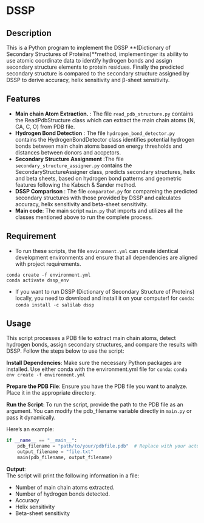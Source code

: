 # DSSP 

## Description
This is a Python program to implement the DSSP **(Dictionary of Secondary Structures of Proteins)**method, implementinger its ability to use atomic coordinate data to identify hydrogen bonds and assign secondary structure elements to protein residues. Finally the predicted secondary structure is compared to the secondary structure assigned by DSSP to derive accuracy, helix sensitivity and β-sheet sensitivity.

## Features
- **Main chain Atom Extraction.** : The file `read_pdb_structure.py` contains the ReadPdbStructure class which can extract the main chain atoms (N, CA, C, O) from PDB file.
- **Hydrogen Bond Detection** : The file `hydrogen_bond_detector.py` contains the HydrogenBondDetector class identifies potential hydrogen bonds between main chain atoms based on energy thresholds and distances between donors and accpetors.
- **Secondary Structure Assignment** :The file `secondary_structure_assigner.py` contains the SecondaryStructureAssigner class, predicts secondary structures, helix and beta sheets, based on hydrogen bond patterns and geometric features following the Kabsch & Sander method.
- **DSSP Comparison** : The file `comparator.py` for compareing the predicted secondary structures with those provided by DSSP and calculates accuracy, helix sensitivity and beta-sheet sensitivity.
- **Main code**: The main script `main.py` that imports and utilizes all the classes mentioned above to run the complete process.

## Requirement
- To run these scripts, the file `environment.yml` can create identical development environments and ensure that all dependencies are aligned with project requirements.

```
conda create -f environment.yml
conda activate dssp_env
```

- If you want to run DSSP (Dictionary of Secondary Structure of Proteins) locally, you need to download and install it on your computer!
for `conda`:
`conda install -c salilab dssp`

## Usage
This script processes a PDB file to extract main chain atoms, detect hydrogen bonds, assign secondary structures, and compare the results with DSSP. Follow the steps below to use the script:

**Install Dependencies**: Make sure the necessary Python packages are installed. Use either conda with the environment.yml file
for `conda`:
`conda env create -f environment.yml`

**Prepare the PDB File**: Ensure you have the PDB file you want to analyze. Place it in the appropriate directory.

**Run the Script**: To run the script, provide the path to the PDB file as an argument. You can modify the pdb_filename variable directly in `main.py` or pass it dynamically.

Here’s an example:
```python
if __name__ == "__main__":
    pdb_filename = "path/to/your/pdbfile.pdb"  # Replace with your actual PDB file path
    output_filename = "file.txt"
    main(pdb_filename, output_filename)
```

**Output**:<br>
The script will print the following information in a file:

- Number of main chain atoms extracted.<br>
- Number of hydrogen bonds detected.<br>
- Accuracy<br>
- Helix sensitivity<br>
- Beta-sheet sensitivity<br>


